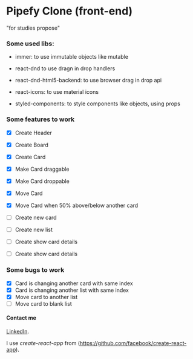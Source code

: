 # Pipefy Clone (front-end) 
"for studies propose"

### Some used libs:

* immer: to use immutable objects like mutable

* react-dnd to use dragn in drop handlers

* react-dnd-html5-backend: to use browser drag in drop api 

* react-icons: to use material icons

* styled-components: to style components like objects, using props

### Some features to work
- [x] Create Header
- [x] Create Board
- [x] Create Card
- [x] Make Card draggable
- [x] Make Card droppable
- [x] Move Card 
- [x] Move Card when 50% above/below another card
- [ ] Create new card
- [ ] Create new list
- [ ] Create show card details
- [ ] Create show card details


### Some bugs to work
- [x] Card is changing another card with same index
- [x] Card is changing another list with same index
- [x] Move card to another list
- [ ] Move card to blank list

#### Contact me
[LinkedIn](https://www.linkedin.com/in/viniciusinaciopires/).


I use *create-react-app* from (https://github.com/facebook/create-react-app).
